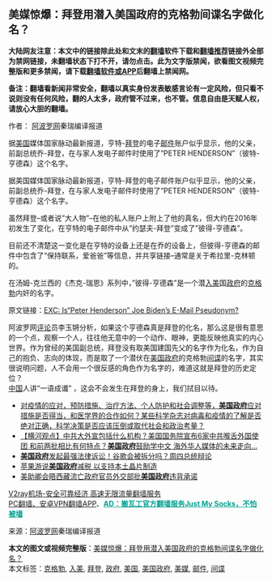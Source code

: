  <h2>美媒惊爆：拜登用潜入美国政府的克格勃间谍名字做化名？</h2> <p class="notice"><b>大陆网友注意：本文中的链接除此处和文末的<a href="https://github.com/bannedbook/fanqiang" >翻墙</a>软件下载和<a href="https://github.com/killgcd/justmysocks/blob/master/README.md">翻墙推荐</a>链接外全部为禁网链接，未翻墙状态下打不开，请勿点击。此为文字版禁闻，欲看图文视频完整版和更多禁闻，请下载<a href="https://github.com/bannedbook/fanqiang">翻墙软件或APP</a>后翻墙上禁闻网。</p><p>备注：翻墙看新闻非常安全，翻墙以真实身份发表敏感言论有一定风险，但只看不说则没有任何风险，翻的人太多，政府管不过来，也不管。信息自由是天赋人权，请放心大胆的翻墙。</b></p>  <div class="entry"> <p>作者： <span class='wp_keywordlink_affiliate'><a href="https://www.aboluowang.com/" title="阿波罗网" target="_blank">阿波罗网</a></span>秦瑞编译报道</p> <p id="summary">据<a href="https://www.bannedbook.org/bnews/tag/%e7%be%8e%e5%9b%bd/" class="st_tag internal_tag" rel="tag" title="标签 美国 下的日志">美国</a>媒体国家脉动最新报道，亨特-<a href="https://www.bannedbook.org/bnews/tag/%e6%8b%9c%e7%99%bb/" class="st_tag internal_tag" rel="tag" title="标签 拜登 下的日志">拜登</a>的电子<a href="https://www.bannedbook.org/bnews/tag/%E9%82%AE%E4%BB%B6/" class="st_tag internal_tag" rel="tag" title="标签 邮件 下的日志">邮件</a>账户似乎显示，他的父亲，前副总统乔-拜登，在与家人发电子邮件时使用了&#8221;PETER HENDERSON&#8221;（彼特-亨德森）这个名字。</p> <p></p>  <p>据美国媒体国家脉动最新报道，亨特-拜登的电子邮件账户似乎显示，他的父亲，前副总统乔-拜登，在与家人发电子邮件时使用了&#8221;PETER HENDERSON&#8221;（彼特-亨德森）这个名字。</p> <p></p> <p>虽然拜登&#8211;或者说&#8221;大人物&#8221;&#8211;在他的私人账户上附上了他的真名，但大约在2016年初发生了变化，在亨特的电子邮件中从&#8221;约瑟夫-拜登&#8221;变成了&#8221;彼得-亨德森&#8221;。</p>  <p>目前还不清楚这一变化是在亨特的设备上还是在乔的设备上，但彼得-亨德森的邮件中包含了&#8221;保持联系，爱爸爸&#8221;等信息，并共享链接&#8211;通常是关于希拉里-克林顿的。</p> <p>在汤姆-克兰西的《杰克-瑞恩》系列中，&#8221;彼得-亨德森&#8221;是一个潜<a href="https://www.bannedbook.org/bnews/tag/%E5%85%A5%E7%BE%8E/" class="st_tag internal_tag" rel="tag" title="标签 入美 下的日志">入美</a>国<a href="https://www.bannedbook.org/bnews/tag/%e6%94%bf%e5%ba%9c/" class="st_tag internal_tag" rel="tag" title="标签 政府 下的日志">政府</a>的<a href="https://www.bannedbook.org/bnews/tag/%e5%85%8b%e6%a0%bc%e5%8b%83/" class="st_tag internal_tag" rel="tag" title="标签 克格勃 下的日志">克格勃</a>内奸的名字。</p> <p>原文链接：<a href="https://thenationalpulse.com/breaking/exc-is-peter-henderson-joe-bidens-e-mail-pseudonym/">EXC: Is“Peter Henderson” Joe Biden’s E-Mail Pseudonym?</a></p>  <p>阿波罗网<span class='wp_keywordlink_affiliate'><a href="https://www.bannedbook.org/bnews/comments/" title="新闻评论" target="_blank">评论</a></span>员李玉锵分析，如果这个亨德森真是拜登的化名，那么这是很有意思的一个点，观察一个人，往往他无意中的一个动作、眼神，更能反映他真实的内心世界。作为曾经的美国副总统，拜登没有取美国建国先父的名字作为化名，作为自己的抱负、志向的体现，而是取了一个潜伏在<a href="https://www.bannedbook.org/bnews/tag/%E7%BE%8E%E5%9B%BD%E6%94%BF%E5%BA%9C/" class="st_tag internal_tag" rel="tag" title="标签 美国政府 下的日志">美国政府</a>的克格勃<a href="https://www.bannedbook.org/bnews/tag/%e9%97%b4%e8%b0%8d/" class="st_tag internal_tag" rel="tag" title="标签 间谍 下的日志">间谍</a>的名字，其实很说明问题，人不会用一个很反感的角色作为名字的，难道这就是拜登的历史定位？<br /><span class='wp_keywordlink_affiliate'><a href="https://www.bannedbook.org/" title="中国" target="_blank">中国</a></span>人讲“一语成谶”&nbsp;，这会不会发生在拜登的身上，我们拭目以待。</p> <ul class='op-related-articles' title='相关阅读'> <li><a href='https://www.bannedbook.org/bnews/bannedvideo/20201024/1419327.html' target='_blank'>对疫情的应对，预防措施、治疗方法、个人防护和社会调整等，<b>美国政府</b>应对措施是否得当，和医学界的合作如何？某些科学杂志对病毒和疫情的了解是否绝对正确，科学决策是否应该压倒或取代社会和政治考量？</a></li> <li><a href='https://www.bannedbook.org/bnews/bannedvideo/20201024/1419326.html' target='_blank'>【横河观点】中共大外宣包括什么机构？美国国务院宣布6家中共喉舌外国使团 和前两批相比有何特点？<b>美国政府</b>鼓励学中文 海外华人媒体的未来走向…</a></li> <li><a href='https://www.bannedbook.org/bnews/taiwannews/20201022/1418409.html' target='_blank'><b>美国政府</b>发起最强法律诉讼！谷歌会被拆分吗？周四总统辩论</a></li> <li><a href='https://www.bannedbook.org/bnews/cnnews/20201022/1418152.html' target='_blank'>苹果游说<b>美国政府</b>减税 以支持本土晶片制造</a></li> <li><a href='https://www.bannedbook.org/bnews/baitai/20201020/1417241.html' target='_blank'>美助卿会晤西藏流亡政府官员外交部批<b>美国政府</b>违背承诺</a></li> </ul> <p class="texttj"> <a href="https://www.bannedbook.org/forum23/topic22702.html" target="_blank">V2ray机场-安全可靠经济 高速无限流量翻墙服务</a><br/> <a href="https://github.com/bannedbook/fanqiang/wiki/%E7%A6%81%E9%97%BB%E7%BD%91%E5%AE%89%E5%8D%93%E7%BF%BB%E5%A2%99%E6%96%B0%E9%97%BBAPP" target="_blank">PC翻墙、安卓VPN翻墙APP</a>、<span onclick="window.open('https://github.com/killgcd/justmysocks/blob/master/README.md')" style="font-weight:bold;color:#00A191;cursor:pointer;text-decoration:underline;outline:none">AD：搬瓦工官方翻墙服务Just My Socks，不怕被墙</span></p><p> 来源：<a href="https://www.aboluowang.com/2020/1024/1515676.html" target="_blank">阿波罗网</a>秦瑞编译报道 </p><a name='sharetosocial'></a>       <div><b>本文的图文或视频完整版</b>：<a href='https://www.bannedbook.org/bnews/topimagenews/20201024/1419448.html'>美媒惊爆：拜登用潜入美国政府的克格勃间谍名字做化名？</a></div>  </div><!--END ENTRY--> <div class="postfooter"> <div>本文标签：<a href="https://www.bannedbook.org/bnews/tag/%e5%85%8b%e6%a0%bc%e5%8b%83/" rel="tag">克格勃</a>, <a href="https://www.bannedbook.org/bnews/tag/%E5%85%A5%E7%BE%8E/" rel="tag">入美</a>, <a href="https://www.bannedbook.org/bnews/tag/%e6%8b%9c%e7%99%bb/" rel="tag">拜登</a>, <a href="https://www.bannedbook.org/bnews/tag/%e6%94%bf%e5%ba%9c/" rel="tag">政府</a>, <a href="https://www.bannedbook.org/bnews/tag/%e7%be%8e%e5%9b%bd/" rel="tag">美国</a>, <a href="https://www.bannedbook.org/bnews/tag/%E7%BE%8E%E5%9B%BD%E6%94%BF%E5%BA%9C/" rel="tag">美国政府</a>, <a href="https://www.bannedbook.org/bnews/tag/%e7%be%8e%e5%aa%92/" rel="tag">美媒</a>, <a href="https://www.bannedbook.org/bnews/tag/%E9%82%AE%E4%BB%B6/" rel="tag">邮件</a>, <a href="https://www.bannedbook.org/bnews/tag/%e9%97%b4%e8%b0%8d/" rel="tag">间谍</a></div>  </div><!--END POSTFOOTER--> 